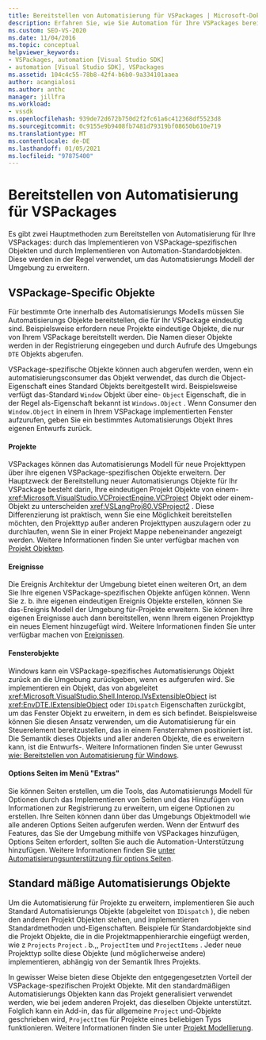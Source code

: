 ```yaml
---
title: Bereitstellen von Automatisierung für VSPackages | Microsoft-Dokumentation
description: Erfahren Sie, wie Sie Automation für Ihre VSPackages bereitstellen, indem Sie VSPackage-spezifische Objekte implementieren und standardmäßige Automatisierungs Objekte implementieren.
ms.custom: SEO-VS-2020
ms.date: 11/04/2016
ms.topic: conceptual
helpviewer_keywords:
- VSPackages, automation [Visual Studio SDK]
- automation [Visual Studio SDK], VSPackages
ms.assetid: 104c4c55-78b8-42f4-b6b0-9a334101aaea
author: acangialosi
ms.author: anthc
manager: jillfra
ms.workload:
- vssdk
ms.openlocfilehash: 939de72d672b750d2f2fc61a6c412368df5523d8
ms.sourcegitcommit: 0c9155e9b9408fb7481d79319bf08650b610e719
ms.translationtype: MT
ms.contentlocale: de-DE
ms.lasthandoff: 01/05/2021
ms.locfileid: "97875400"
---
```

# <a name="providing-automation-for-vspackages"></a>Bereitstellen von Automatisierung für VSPackages
Es gibt zwei Hauptmethoden zum Bereitstellen von Automatisierung für Ihre VSPackages: durch das Implementieren von VSPackage-spezifischen Objekten und durch Implementieren von Automation-Standardobjekten. Diese werden in der Regel verwendet, um das Automatisierungs Modell der Umgebung zu erweitern.

## <a name="vspackage-specific-objects"></a>VSPackage-Specific Objekte
 Für bestimmte Orte innerhalb des Automatisierungs Modells müssen Sie Automatisierungs Objekte bereitstellen, die für Ihr VSPackage eindeutig sind. Beispielsweise erfordern neue Projekte eindeutige Objekte, die nur von Ihrem VSPackage bereitstellt werden. Die Namen dieser Objekte werden in der Registrierung eingegeben und durch Aufrufe des Umgebungs `DTE` Objekts abgerufen.

 VSPackage-spezifische Objekte können auch abgerufen werden, wenn ein automatisierungsconsumer das Objekt verwendet, das durch die Object-Eigenschaft eines Standard Objekts bereitgestellt wird. Beispielsweise verfügt das-Standard `Window` Objekt über eine- `Object` Eigenschaft, die in der Regel als-Eigenschaft bekannt ist `Windows.Object` . Wenn Consumer den `Window.Object` in einem in Ihrem VSPackage implementierten Fenster aufzurufen, geben Sie ein bestimmtes Automatisierungs Objekt Ihres eigenen Entwurfs zurück.

#### <a name="projects"></a>Projekte
 VSPackages können das Automatisierungs Modell für neue Projekttypen über ihre eigenen VSPackage-spezifischen Objekte erweitern. Der Hauptzweck der Bereitstellung neuer Automatisierungs Objekte für Ihr VSPackage besteht darin, Ihre eindeutigen Projekt Objekte von einem- <xref:Microsoft.VisualStudio.VCProjectEngine.VCProject> Objekt oder einem-Objekt zu unterscheiden <xref:VSLangProj80.VSProject2> . Diese Differenzierung ist praktisch, wenn Sie eine Möglichkeit bereitstellen möchten, den Projekttyp außer anderen Projekttypen auszulagern oder zu durchlaufen, wenn Sie in einer Projekt Mappe nebeneinander angezeigt werden. Weitere Informationen finden Sie unter verfügbar machen von [Projekt Objekten](../../extensibility/internals/exposing-project-objects.md).

#### <a name="events"></a>Ereignisse
 Die Ereignis Architektur der Umgebung bietet einen weiteren Ort, an dem Sie Ihre eigenen VSPackage-spezifischen Objekte anfügen können. Wenn Sie z. b. ihre eigenen eindeutigen Ereignis Objekte erstellen, können Sie das-Ereignis Modell der Umgebung für-Projekte erweitern. Sie können Ihre eigenen Ereignisse auch dann bereitstellen, wenn Ihrem eigenen Projekttyp ein neues Element hinzugefügt wird. Weitere Informationen finden Sie unter verfügbar machen von [Ereignissen](../../extensibility/internals/exposing-events-in-the-visual-studio-sdk.md).

#### <a name="window-objects"></a>Fensterobjekte
 Windows kann ein VSPackage-spezifisches Automatisierungs Objekt zurück an die Umgebung zurückgeben, wenn es aufgerufen wird. Sie implementieren ein Objekt, das von abgeleitet <xref:Microsoft.VisualStudio.Shell.Interop.IVsExtensibleObject> ist <xref:EnvDTE.IExtensibleObject> oder `IDispatch` Eigenschaften zurückgibt, um das Fenster Objekt zu erweitern, in dem es sich befindet. Beispielsweise können Sie diesen Ansatz verwenden, um die Automatisierung für ein Steuerelement bereitzustellen, das in einem Fensterrahmen positioniert ist. Die Semantik dieses Objekts und aller anderen Objekte, die es erweitern kann, ist die Entwurfs-. Weitere Informationen finden Sie unter Gewusst [wie: Bereitstellen von Automatisierung für Windows](../../extensibility/internals/how-to-provide-automation-for-windows.md).

#### <a name="options-pages-on-the-tools-menu"></a>Options Seiten im Menü "Extras"
 Sie können Seiten erstellen, um die Tools, das Automatisierungs Modell für Optionen durch das Implementieren von Seiten und das Hinzufügen von Informationen zur Registrierung zu erweitern, um eigene Optionen zu erstellen. Ihre Seiten können dann über das Umgebungs Objektmodell wie alle anderen Options Seiten aufgerufen werden. Wenn der Entwurf des Features, das Sie der Umgebung mithilfe von VSPackages hinzufügen, Options Seiten erfordert, sollten Sie auch die Automation-Unterstützung hinzufügen. Weitere Informationen finden Sie [unter Automatisierungsunterstützung für options Seiten](../../extensibility/internals/automation-support-for-options-pages.md).

## <a name="standard-automation-objects"></a>Standard mäßige Automatisierungs Objekte
 Um die Automatisierung für Projekte zu erweitern, implementieren Sie auch Standard Automatisierungs Objekte (abgeleitet von `IDispatch` ), die neben den anderen Projekt Objekten stehen, und implementieren Standardmethoden und-Eigenschaften. Beispiele für Standardobjekte sind die Projekt Objekte, die in die Projektmappenhierarchie eingefügt werden, wie z `Projects` `Project` . b.,, `ProjectItem` und `ProjectItems` . Jeder neue Projekttyp sollte diese Objekte (und möglicherweise andere) implementieren, abhängig von der Semantik Ihres Projekts.

 In gewisser Weise bieten diese Objekte den entgegengesetzten Vorteil der VSPackage-spezifischen Projekt Objekte. Mit den standardmäßigen Automatisierungs Objekten kann das Projekt generalisiert verwendet werden, wie bei jedem anderen Projekt, das dieselben Objekte unterstützt. Folglich kann ein Add-in, das für allgemeine `Project` und-Objekte geschrieben wird, `ProjectItem` für Projekte eines beliebigen Typs funktionieren. Weitere Informationen finden Sie unter [Projekt Modellierung](../../extensibility/internals/project-modeling.md).
